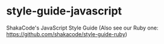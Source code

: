 # style-guide-javascript
ShakaCode's JavaScript Style Guide (Also see our Ruby one: https://github.com/shakacode/style-guide-ruby)
